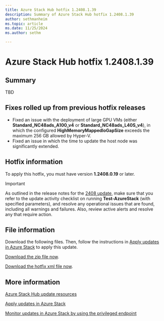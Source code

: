 ```yaml
---
title: Azure Stack Hub hotfix 1.2408.1.39
description: Summary of Azure Stack Hub hotfix 1.2408.1.39
author: sethmanheim
ms.topic: article
ms.date: 11/25/2024
ms.author: sethm

---
```


# Azure Stack Hub hotfix 1.2408.1.39

## Summary

TBD

## Fixes rolled up from previous hotfix releases

- Fixed an issue with the deployment of large GPU VMs (either **Standard_NC48ads_A100_v4** or **Standard_NC48ads_L40S_v4**), in which the configured **HighMemoryMappedIoGapSize** exceeds the maximum 256 GB allowed by Hyper-V.
- Fixed an issue in which the time to update the host node was significantly extended.

## Hotfix information

To apply this hotfix, you must have version **1.2408.0.19** or later.

> [!IMPORTANT]
> As outlined in the release notes for the [2408 update](release-notes.md?view=azs-2408&preserve-view=true), make sure that you refer to the update activity checklist on running **Test-AzureStack** (with specified parameters), and resolve any operational issues that are found, including all warnings and failures. Also, review active alerts and resolve any that require action.

## File information

Download the following files. Then, follow the instructions in [Apply updates in Azure Stack](azure-stack-apply-updates.md) to apply this update.

[Download the zip file now](https://azurestackhub.azureedge.net/PR/download/MAS_ProdHotfix_1.2408.1.38/HotFix/AzS_Update_1.2408.1.38.zip).

[Download the hotfix xml file now](https://azurestackhub.azureedge.net/PR/download/MAS_ProdHotfix_1.2408.1.38/HotFix/metadata.xml).

## More information

[Azure Stack Hub update resources](azure-stack-updates.md)

[Apply updates in Azure Stack](azure-stack-apply-updates.md)

[Monitor updates in Azure Stack by using the privileged endpoint](azure-stack-monitor-update.md)
